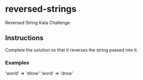 # reversed-strings
Reversed String Kata Challenge

## Instructions
Complete the solution so that it reverses the string passed into it.

### Examples
'world' => 'dlrow'
'word' => 'drow'